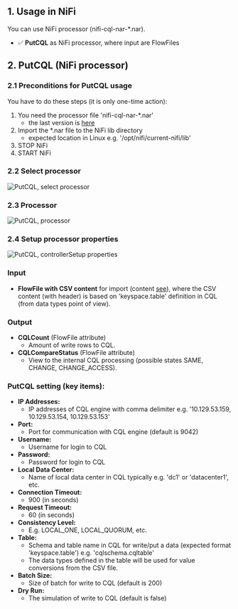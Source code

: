## 1. Usage in NiFi

You can use NiFi processor (nifi-cql-nar-*.nar).
- ✅ **PutCQL** as NiFi processor, where input are FlowFiles

## 2. PutCQL (NiFi processor)

### 2.1 Preconditions for PutCQL usage

You have to do these steps (it is only one-time action):
 1. You need the processor file 'nifi-cql-nar-*.nar'
    - the last version is [here](./../output/)
 2. Import the *.nar file to the NiFi lib directory
    - expected location in Linux e.g. '/opt/nifi/current-nifi/lib'
 3. STOP NiFi
 4. START NiFi
 
### 2.2 Select processor
![PutCQL, select processor](https://github.com/george0st/Csv2Cql/blob/main/nifi/cql-processor/docs/assets/nifi_putcql_add_processor.png)

### 2.3 Processor
![PutCQL, processor](https://github.com/george0st/Csv2Cql/blob/main/nifi/cql-processor/docs/assets/nifi_putcql_processor.png)

### 2.4 Setup processor properties
![PutCQL, controllerSetup properties](https://github.com/george0st/Csv2Cql/blob/main/nifi/cql-processor/docs/assets/nifi_putcql_properties.png)

### Input
- **FlowFile with CSV content** for import (content [see](../../../docs/conversion.md)),
   where the CSV content (with header) is based on 'keyspace.table' definition in 
   CQL (from data types point of view).

### Output
- **CQLCount** (FlowFile attribute)
  - Amount of write rows to CQL.
- **CQLCompareStatus** (FlowFile attribute)
  - View to the internal CQL processing (possible states SAME, CHANGE, CHANGE_ACCESS).

### PutCQL setting (key items):
- **IP Addresses:**
  - IP addresses of CQL engine with comma delimiter e.g. '10.129.53.159, 10.129.53.154, 10.129.53.153'
- **Port:**
  - Port for communication with CQL engine (default is 9042) 
- **Username:**
  - Username for login to CQL
- **Password:**
  - Password for login to CQL
- **Local Data Center:**
  - Name of local data center in CQL typically e.g. 'dc1' or 'datacenter1', etc.
- **Connection Timeout:**
  - 900 (in seconds)
- **Request Timeout:**
  - 60 (in seconds)
- **Consistency Level:**
  - E.g. LOCAL_ONE, LOCAL_QUORUM, etc.
- **Table:**
  - Schema and table name in CQL for write/put a data (expected format 'keyspace.table') 
    e.g. 'cqlschema.cqltable'
  - The data types defined in the table will be used for value conversions from the CSV file.
- **Batch Size:**
  - Size of batch for write to CQL (default is 200)
- **Dry Run:**
  - The simulation of write to CQL (default is false)
